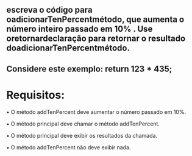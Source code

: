 ## escreva o código para oadicionarTenPercentmétodo, que aumenta o número inteiro passado em 10% . Use oretornardeclaração para retornar o resultado doadicionarTenPercentmétodo.

## Considere este exemplo: return 123 * 435;

# Requisitos:
• O método addTenPercent deve aumentar o número passado em 10%.

• O método principal deve chamar o método addTenPercent.

• O método principal deve exibir os resultados da chamada.

• O método addTenPercent não deve exibir nada.